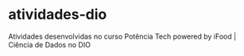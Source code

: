 # atividades-dio

Atividades desenvolvidas no curso Potência Tech powered by iFood | Ciência de Dados no DIO 
